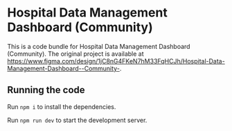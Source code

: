 
  # Hospital Data Management Dashboard (Community)

  This is a code bundle for Hospital Data Management Dashboard (Community). The original project is available at https://www.figma.com/design/1jC8nG4FKeN7hM33FqHCJh/Hospital-Data-Management-Dashboard--Community-.

  ## Running the code

  Run `npm i` to install the dependencies.

  Run `npm run dev` to start the development server.
  
